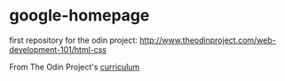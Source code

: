 # google-homepage
first repository for the odin project: http://www.theodinproject.com/web-development-101/html-css

From The Odin Project's [curriculum](http://www.theodinproject.com/web-development-101/html-css)